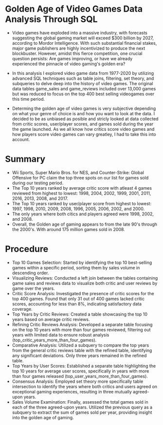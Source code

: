 # Golden Age of Video Games Data Analysis Through SQL

* Video games have exploded into a massive industry, with forecasts suggesting the global gaming market will exceed $300 billion by 2027, according to Mordor Intelligence. With such substantial financial stakes, major game publishers are highly incentivized to produce the next blockbuster. However, amidst this fierce competition, one crucial question persists: Are games improving, or have we already experienced the pinnacle of video gaming's golden era?
* In this analysis I explored video game data from 1977-2020 by utilizing advanced SQL techniques such as table joins, filtering, set theory, and subqueries to delve deep into the history of video games. The original data tables game_sales and game_reviews included over 13,000 games but was reduced to focus on the top 400 best selling videogames over this time period.

* Determing the golden age of video games is very subjective depending on what your genre of choice is and how you want to look at the data. I decided to be as unbiased as posible and stricly looked at data collected from critic scores, user/player scores, and games sold during the year the game launched. As we all know how critics score video games and how players score video games can vary greatley, I had to take this into account. 

# Summary
* Wii Sports, Super Mario Bros. for NES, and Counter-Strike: Global Offensive for PC claim the top three spots on our list for games sold during our testing period.
* The Top 10 years ranked by average critic score with atleast 4 games reviewed from highest to lowest: 1998, 2004, 2002, 1999, 2001, 2011, 2016, 2013, 2008, and 2017.
* The Top 10 years ranked by user/player score from highest to lowest: 1997, 1998, 2010, 2009, 2008, 1996, 2005, 2006, 2002, and 2000.
* The only years where both citics and players agreed were 1998, 2002, and 2008.
* Overall, the Golden age of gaming appears to from the late 90's through the 2000's. With around 175 million games sold in 2008.

# Procedure
* Top 10 Games Selection: Started by identifying the top 10 best-selling games within a specific period, sorting them by sales volume in descending order.
* Visualizing Reviews: Conducted a left join between the tables containing game sales and reviews data to visualize both critic and user reviews by game over the years.
* Critic Score Analysis: Investigated the presence of critic scores for the top 400 games. Found that only 31 out of 400 games lacked critic scores, accounting for less than 8%, indicating satisfactory data coverage.
* Top Years by Critic Reviews: Created a table showcasing the top 10 years based on average critic reviews.
* Refining Critic Reviews Analysis: Developed a separate table focusing on the top 10 years with more than four games reviewed, filtering out years with limited data to ensure robust analysis (top_critic_years_more_than_four_games).
* Comparative Analysis: Utilized a subquery to compare the top years from the general critic reviews table with the refined table, identifying any significant deviations. Only three years remained in the refined table.
* Top Years by User Scores: Established a separate table highlighting the top 10 years for average user scores, specifically in years with more than four games released (top_user_years_more_than_four_games).
* Consensus Analysis: Employed set theory more specifically table intersection to identify the years where both critics and users agreed on exceptional gaming experiences, resulting in three mutually agreed-upon years.
* Sales Volume Examination: Finally, assessed the total games sold in each of the three agreed-upon years. Utilized the previous query as a subquery to extract the sum of games sold per year, providing insight into the golden age of gaming.

